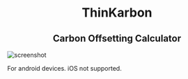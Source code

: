 <h1 align="center"> ThinKarbon </h1> 
<h2 align="center"> Carbon Offsetting Calculator </h2> 

![screenshot](https://github.com/oliva20/thinkarbon_app/blob/master/app-screenshot.png)



For android devices. 
iOS not supported.
